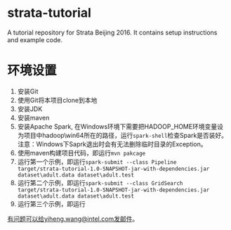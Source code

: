 # strata-tutorial
A tutorial repository for Strata Beijing 2016. It contains setup instructions and example code.

# 环境设置
1. 安装Git
2. 使用Git将本项目clone到本地
3. 安装JDK
4. 安装maven
5. 安装Apache Spark, 在Windows环境下需要把HADOOP_HOME环境变量设为项目中hadoop\win64所在的路径，运行<code>spark-shell</code>检查Spark是否装好。注意：Windows下Saprk退出时会有无法删除临时目录的Exception。
6. 使用maven构建项目代码，即运行<code>mvn pakcage</code>
7. 运行第一个示例，即运行<code>spark-submit --class Pipeline target/strata-tutorial-1.0-SNAPSHOT-jar-with-dependencies.jar dataset\adult.data dataset\adult.test</code>
8. 运行第二个示例，即运行<code>spark-submit --class GridSearch target/strata-tutorial-1.0-SNAPSHOT-jar-with-dependencies.jar dataset\adult.data dataset\adult.test</code>
9. 运行第三个示例，即运行<code></code>

有问题可以给yiheng.wang@intel.com发邮件。
